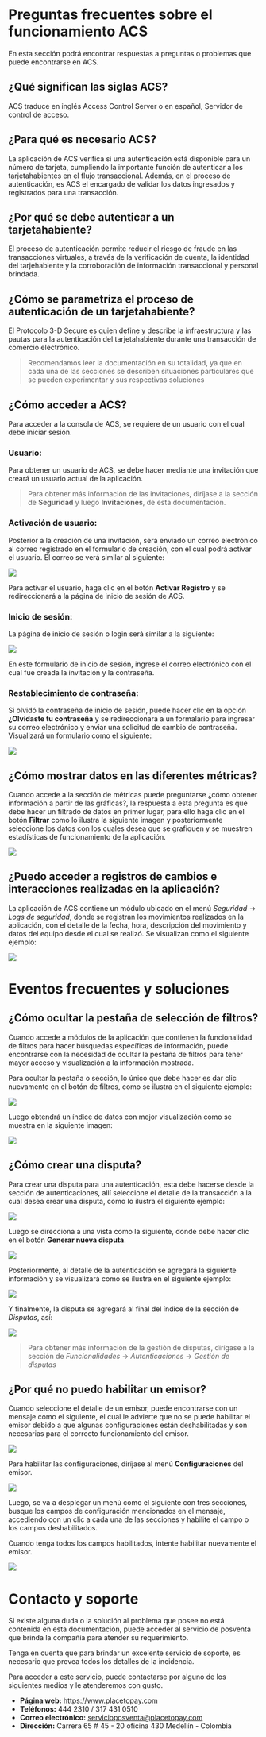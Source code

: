 <!--
type: tab
title: Preguntas frecuentes
-->

# Preguntas frecuentes sobre el funcionamiento ACS

En esta sección podrá encontrar respuestas a preguntas o problemas que puede encontrarse en ACS.

## ¿Qué significan las siglas ACS?

ACS traduce en inglés Access Control Server o en español, Servidor de control de acceso.

## ¿Para qué es necesario ACS?

La aplicación de ACS verifica si una autenticación está disponible para un número de tarjeta, cumpliendo la importante función de autenticar a los tarjetahabientes en el flujo transaccional. Además, en el proceso de autenticación, es ACS el encargado de validar los datos ingresados y registrados para una transacción.

## ¿Por qué se debe autenticar a un tarjetahabiente?

El proceso de autenticación permite reducir el riesgo de fraude en las transacciones virtuales, a través de la  verificación de cuenta, la identidad del tarjehabiente y la corroboración de información transaccional y personal brindada.

## ¿Cómo se parametriza el proceso de autenticación de un tarjetahabiente?

El Protocolo 3-D Secure es quien define y describe la infraestructura y las pautas para la autenticación del tarjetahabiente durante una transacción de comercio electrónico.


> Recomendamos leer la documentación en su totalidad, ya que en cada una de las secciones se describen situaciones particulares que se pueden experimentar y sus respectivas soluciones

## ¿Cómo acceder a ACS?

Para acceder a la consola de ACS, se requiere de un usuario con el cual debe iniciar sesión. 

### Usuario:
Para obtener un usuario de ACS, se debe hacer mediante una invitación que creará un usuario actual de la aplicación.

> Para obtener más información de las invitaciones, diríjase a la sección de **Seguridad** y luego **Invitaciones**, de esta documentación.

### Activación de usuario:

Posterior a la creación de una invitación, será enviado un correo electrónico al correo registrado en el formulario de creación, con el cual podrá activar el usuario. El correo se verá similar al siguiente:

![](https://wiki.placetopay.com/images/b/be/Invitation-email.png)

Para activar el usuario, haga clic en el botón **Activar Registro** y se redireccionará a la página de inicio de sesión de ACS.

### Inicio de sesión:

La página de inicio de sesión o login será similar a la siguiente:

![](https://wiki.placetopay.com/images/a/ad/Acs-login.png)

En este formulario de inicio de sesión, ingrese el correo electrónico con el cual fue creada la invitación y la contraseña.

### Restablecimiento de contraseña:

Si olvidó la contraseña de inicio de sesión, puede hacer clic en la opción **¿Olvidaste tu contraseña** y se redireccionará a un formalario para ingresar su correo electrónico y enviar una solicitud de cambio de contraseña. Visualizará un formulario como el siguiente:

![](https://wiki.placetopay.com/images/a/ad/Password-login.png)


## ¿Cómo mostrar datos en las diferentes métricas?

Cuando accede a la sección de métricas puede preguntarse ¿cómo obtener información a partir de las gráficas?, la respuesta a esta pregunta es que debe hacer un filtrado de datos en primer lugar, para ello haga clic en el botón **Filtrar** como lo ilustra la siguiente imagen y posteriormente seleccione los datos con los cuales desea que se grafiquen y se muestren estadísticas de funcionamiento de la aplicación.

![](https://wiki.placetopay.com/images/5/55/Hide-filters.png)


## ¿Puedo acceder a registros de cambios e interacciones realizadas en la aplicación?

La aplicación de ACS contiene un módulo ubicado en el menú *Seguridad* -> *Logs de seguridad*, donde se registran los movimientos realizados en la aplicación, con el detalle de la fecha, hora, descripción del movimiento y datos del equipo desde el cual se realizó. Se visualizan como el siguiente ejemplo:

![](https://wiki.placetopay.com/images/e/e8/Acs-log.png)

<!--
type: tab
title: Eventos frecuentes
-->

# Eventos frecuentes y soluciones 

## ¿Cómo ocultar la pestaña de selección de filtros?

Cuando accede a módulos de la aplicación que contienen la funcionalidad de filtros para hacer búsquedas específicas de información, puede encontrarse con la necesidad de ocultar la pestaña de filtros para tener mayor acceso y visualización a la información mostrada.

Para ocultar la pestaña o sección, lo único que debe hacer es dar clic nuevamente en el botón de filtros, como se ilustra en el siguiente ejemplo:

![](https://wiki.placetopay.com/images/1/18/Hide-filters-auth.png)

Luego obtendrá un índice de datos con mejor visualización como se muestra en la siguiente imagen:

![](https://wiki.placetopay.com/images/7/73/Occult-filters.png)


## ¿Cómo crear una disputa?

Para crear una disputa para una autenticación, esta debe hacerse desde la sección de autenticaciones, allí seleccione el detalle de la transacción a la cual desea crear una disputa, como lo ilustra el siguiente ejemplo:

![](https://wiki.placetopay.com/images/c/c3/Select-auth.png)

Luego se direcciona a una vista como la siguiente, donde debe hacer clic en el botón **Generar nueva disputa**.

![](https://wiki.placetopay.com/images/0/0b/Save-dispute.png)

Posteriormente, al detalle de la autenticación se agregará la siguiente información y se visualizará como se ilustra en el siguiente ejemplo:

![](https://wiki.placetopay.com/images/8/88/Open-dispute.png)

Y finalmente, la disputa se agregará al final del índice de la sección de *Disputas*, así:

![](https://wiki.placetopay.com/images/f/f3/Disputes-menu.png)

> Para obtener más información de la gestión de disputas, dirígase a la sección de *Funcionalidades* -> *Autenticaciones* -> *Gestión de disputas*

## ¿Por qué no puedo habilitar un emisor?

Cuando seleccione el detalle de un emisor, puede encontrarse con un mensaje como el siguiente, el cual le advierte que no se puede habilitar el emisor debido a que algunas configuraciones están deshabilitadas y son necesarias para el correcto funcionamiento del emisor.

![](https://wiki.placetopay.com/images/1/19/Issuer-message.png)

Para habilitar las configuraciones, diríjase al menú **Configuraciones** del emisor.

![](https://wiki.placetopay.com/images/d/d8/Issuer-menus.png)

Luego, se va a desplegar un menú como el siguiente con tres secciones, busque los campos de configuración mencionados en el mensaje, accediendo con un clic a cada una de las secciones y habilite el campo o los campos deshabilitados.

Cuando tenga todos los campos habilitados, intente habilitar nuevamente el emisor.

![](https://wiki.placetopay.com/images/a/a3/Enable-setting.png)


<!--
type: tab
title: Contáctenos
-->

# Contacto y soporte

Si existe alguna duda o la solución al problema que posee no está contenida en esta documentación, puede acceder al servicio de posventa que brinda la compañía para atender su requerimiento.

Tenga en cuenta que para brindar un excelente servicio de soporte, es necesario que provea todos los detalles de la incidencia. 

Para acceder a este servicio, puede contactarse por alguno de los siguientes medios y le atenderemos con gusto.

  - **Página web:** https://www.placetopay.com
  - **Teléfonos:** 444 2310 / 317 431 0510
  - **Correo electrónico:** servicioposventa@placetopay.com
  - **Dirección:** Carrera 65 # 45 - 20 oficina 430 Medellín - Colombia


<!-- type: tab-end -->